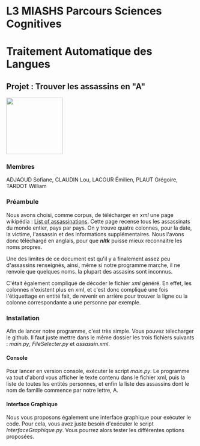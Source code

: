 # L3 MIASHS Parcours Sciences Cognitives
# Traitement Automatique des Langues
## Projet : Trouver les assassins en "A"

<img src="https://pbs.twimg.com/profile_images/1005007318558347264/RUwbCB00_400x400.jpg" height=150px>

### Membres
ADJAOUD Sofiane, CLAUDIN Lou, LACOUR Émilien, PLAUT Grégoire, TARDOT William

### Préambule
Nous avons choisi, comme corpus, de télécharger en <i>xml</i> une page wikipédia : <a href="https://en.wikipedia.org/wiki/List_of_assassinations">List of assassinations</a>. Cette page recense tous les assassinats du monde entier, pays par pays. On y trouve quatre colonnes, pour la date, la victime, l'assassin et des informations supplémentaires. Nous l'avons donc téléchargé en anglais, pour que <b><i>nltk</i></b> puisse mieux reconnaitre les noms propres.

Une des limites de ce document est qu'il y a finalement assez peu d'assassins renseignés, ainsi, même si notre programme marche, il ne renvoie que quelques noms. la plupart des assasins sont inconnus.

C'était également compliqué de décoder le fichier <i>xml</i> généré. En effet, les colonnes n'existent plus en xml, et c'est donc compliqué une fois l'étiquettage en entité fait, de revenir en arrière pour trouver la ligne ou la colonne correspondante a une personne par exemple. 

### Installation
Afin de lancer notre programme, c'est très simple. Vous pouvez télecharger le github. Il faut juste mettre dans le même dossier les trois fichiers suivants : <i>main.py</i>, <i>FileSelecter.py</i> et <i>assassin.xml</i>.

#### Console
Pour lancer en version console, exécuter le script <i>main.py</i>. Le programme va tout d'abord vous afficher le texte contenu dans le fichier xml, puis la liste de toutes les entités personnes, et enfin la liste des assassins dont le nom de famille commence par notre lettre, A.

#### Interface Graphique
Nous vous proposons également une interface graphique pour exécuter le code. Pour cela, vous avez juste besoin d'exécuter le script <i>InterfaceGraphique.py</i>. Vous pourrez alors tester les différentes options proposées.
